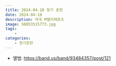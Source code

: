 ```yaml
---
title: 2024-04-10 정기 훈련
date: 2024-04-10
description: 마곡 M밸리레포츠
image: 58853515773.jpg
tags:
    - 
categories:
    - 정기훈련
---
```


- 앨범: https://band.us/band/93484357/post/121